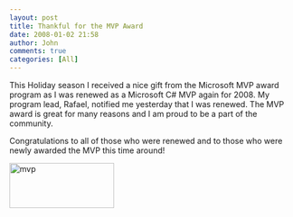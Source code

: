```yaml
---
layout: post
title: Thankful for the MVP Award
date: 2008-01-02 21:58
author: John
comments: true
categories: [All]
---
```

<p>This Holiday season I received a nice gift from the Microsoft MVP award program as I was renewed as a Microsoft C# MVP again for 2008. My program lead, Rafael, notified me yesterday that I was renewed. The MVP award is great for many reasons and I am proud to be a part of the community. </p> <p>Congratulations to all of those who were renewed and to those who were newly awarded the MVP this time around!</p><a href="https://mvp.support.microsoft.com/default.aspx/profile=7d3bbcb7-e956-4730-b3e0-24bd7ead0d5d"><img style="border-top-width: 0px; border-left-width: 0px; border-bottom-width: 0px; border-right-width: 0px" height="80" alt="mvp" src="/wp-content/uploads/files/media/image/WindowsLiveWriter/ThankfulfortheMVPAward_13504/mvp_3.jpg" width="185" border="0"></a>

